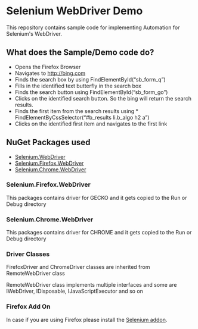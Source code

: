 # Selenium WebDriver Demo
This repository contains sample code for implementing Automation for Selenium's WebDriver.

## What does the Sample/Demo code do?
* Opens the Firefox Browser
* Navigates to http://bing.com
* Finds the search box by using FindElementById(“sb_form_q”)
* Fills in the identified text butterfly in the search box
* Finds the search button using FindElementById(“sb_form_go”)
* Clicks on the identified search button. So the bing will return the search results.
* Finds the first item from the search results using * FindElementByCssSelector(“#b_results li.b_algo h2 a”)
* Clicks on the identified first item and navigates to the first link

## NuGet Packages used

* [Selenium.WebDriver](https://www.nuget.org/packages/Selenium.WebDriver)
* [Selenium.Firefox.WebDriver](https://www.nuget.org/packages/Selenium.Firefox.WebDriver/)
* [Selenium.Chrome.WebDriver](https://www.nuget.org/packages/Selenium.Chrome.WebDriver/)

### Selenium.Firefox.WebDriver
This packages contains driver for GECKO and it gets copied to the Run or Debug directory

### Selenium.Chrome.WebDriver
This packages contains driver for CHROME and it gets copied to the Run or Debug directory

### Driver Classes
FirefoxDriver and ChromeDriver classes are inherited from RemoteWebDriver class

RemoteWebDriver class implements multiple interfaces and some are IWebDriver, IDisposable, IJavaScriptExecutor and so on

### Firefox Add On
In case if you are using Firefox please install the [Selenium addon](https://addons.mozilla.org/en-US/firefox/addon/selenium-ide/).